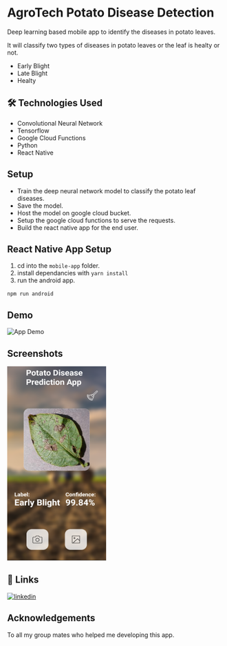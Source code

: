 # AgroTech Potato Disease Detection

Deep learning based mobile app to identify the diseases in potato leaves.

It will classify two types of diseases in potato leaves or the leaf is healty or not.
- Early Blight
- Late Blight
- Healty

## 🛠 Technologies Used
- Convolutional Neural Network
- Tensorflow
- Google Cloud Functions
- Python
- React Native


## Setup

- Train the deep neural network model to classify the potato leaf diseases.
- Save the model.
- Host the model on google cloud bucket.
- Setup the google cloud functions to serve the requests.
- Build the react native app for the end user.

## React Native App Setup

1. cd into the `mobile-app` folder.
2. install dependancies with `yarn install`
3. run the android app.

```
npm run android
```


## Demo

![App Demo](https://media.giphy.com/media/hoIqnYtyLdkDWj75wZ/giphy.gif)

## Screenshots

<img src="https://github.com/ShahzaibJutt/AgroTech-Potato-Disease-Detection/blob/main/screenshots/Early%20Blight.png" width="230" height="450">

<!-- ![App Screenshot](https://github.com/ShahzaibJutt/AgroTech-Potato-Disease-Detection/blob/main/screenshots/Early%20Blight.png | width=100) -->


## 🔗 Links

[![linkedin](https://img.shields.io/badge/linkedin-0A66C2?style=for-the-badge&logo=linkedin&logoColor=white)](https://www.linkedin.com/in/shahzaib-jutt-482057182)



## Acknowledgements

 To all my group mates who helped me developing this app.

